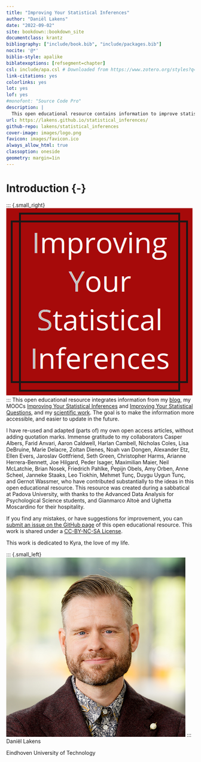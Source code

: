 ```yaml
--- 
title: "Improving Your Statistical Inferences"
author: "Daniël Lakens"
date: "2022-09-02"
site: bookdown::bookdown_site
documentclass: krantz
bibliography: ["include/book.bib", "include/packages.bib"]
nocite: '@*'
biblio-style: apalike
biblatexoptions: [refsegment=chapter]
csl: include/apa.csl # Downloaded from https://www.zotero.org/styles?q=id%3Aapa
link-citations: yes
colorlinks: yes
lot: yes
lof: yes
#monofont: "Source Code Pro"
description: |
  This open educational resource contains information to improve statistical inferences, design better experiments, and report scientific research more transparently.
url: https://lakens.github.io/statistical_inferences/
github-repo: lakens/statistical_inferences
cover-image: images/logo.png
favicon: images/favicon.ico
always_allow_html: true
classoption: oneside
geometry: margin=1in
---
```


# Introduction {-}



::: {.small_right}
<img src="images/logo.png" alt="Logo"/>
:::
This open educational resource integrates information from my [blog](https://daniellakens.blogspot.com/), my MOOCs [Improving Your Statistical Inferences](https://www.coursera.org/learn/statistical-inferences) and [Improving Your Statistical Questions](https://www.coursera.org/learn/improving-statistical-questions), and my [scientific work](https://scholar.google.nl/citations?user=ZbqYyrsAAAAJ&hl=en). The goal is to make the information more accessible, and easier to update in the future.

I have re-used and adapted (parts of) my own open access articles, without adding quotation marks. Immense gratitude to my collaborators Casper Albers, Farid Anvari, Aaron Caldwell, Harlan Cambell, Nicholas Coles, Lisa DeBruine, Marie Delacre, Zoltan Dienes, Noah van Dongen, Alexander Etz, Ellen Evers, Jaroslav Gottfriend, Seth Green, Christopher Harms, Arianne Herrera-Bennett, Joe Hilgard, Peder Isager, Maximilian Maier, Neil McLatchie, Brian Nosek, Friedrich Pahlke, Pepijn Obels, Amy Orben, Anne Scheel, Janneke Staaks, Leo Tiokhin, Mehmet Tunç, Duygu Uygun Tunç, and Gernot Wassmer, who have contributed substantially to the ideas in this open educational resource. This resource was created during a sabbatical at Padova University, with thanks to the Advanced Data Analysis for Psychological Science students, and Gianmarco Altoè and Ughetta Moscardino for their hospitality. 

If you find any mistakes, or have suggestions for improvement, you can [submit an issue on the GitHub page](https://github.com/Lakens/statistical_inferences/issues) of this open educational resource. This work is shared under a [CC-BY-NC-SA License](https://creativecommons.org/licenses/by-nc-sa/4.0).

This work is dedicated to Kyra, the love of my life.

::: {.small_left}
<img src="images/me.png" alt="Logo"/>
:::
Daniël Lakens

Eindhoven University of Technology
